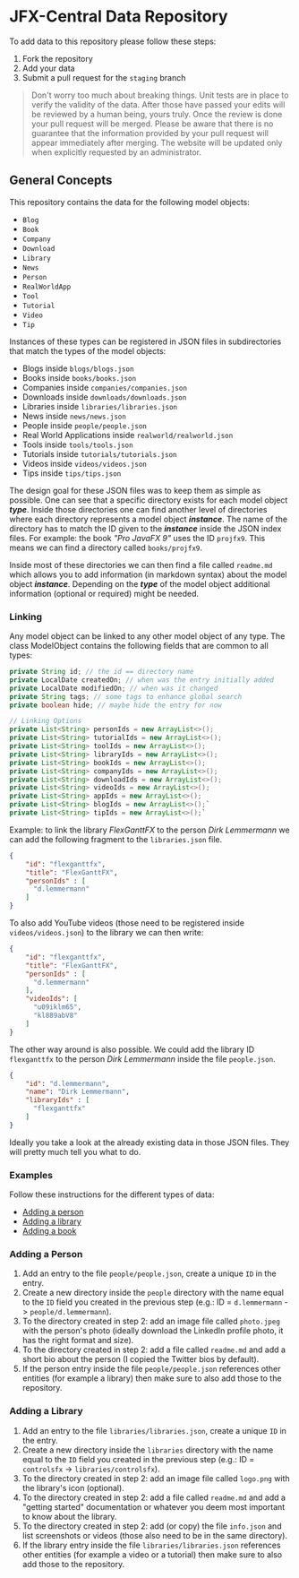 # JFX-Central Data Repository

To add data to this repository please follow these steps:

1. Fork the repository
2. Add your data
3. Submit a pull request for the `staging` branch

> Don't worry too much about breaking things. Unit tests are in place to verify
> the validity of the data. After those have passed your edits will be reviewed
> by a human being, yours truly. Once the review is done your pull request will
> be merged. Please be aware that there is no guarantee that the information provided 
> by your pull request will appear immediately after merging. The website will be 
> updated only when explicitly requested by an administrator.
 
## General Concepts

This repository contains the data for the following model objects:

- `Blog`
- `Book`
- `Company`
- `Download`
- `Library`
- `News`
- `Person`
- `RealWorldApp`
- `Tool`
- `Tutorial`
- `Video`
- `Tip`

Instances of these types can be registered in JSON files in subdirectories that
match the types of the model objects:

- Blogs inside `blogs/blogs.json`
- Books inside `books/books.json`
- Companies inside `companies/companies.json`
- Downloads inside `downloads/downloads.json`
- Libraries inside `libraries/libraries.json`
- News inside `news/news.json`
- People inside `people/people.json`
- Real World Applications inside `realworld/realworld.json`
- Tools inside `tools/tools.json`
- Tutorials inside `tutorials/tutorials.json`
- Videos inside `videos/videos.json`
- Tips inside `tips/tips.json`

The design goal for these JSON files was to keep them as simple as possible. One can see that
a specific directory exists for each model object ***type***. Inside those directories one can find another
level of directories where each directory represents a model object ***instance***. The name of the
directory has to match the ID given to the ***instance*** inside the JSON index files. For example:
the book *"Pro JavaFX 9"* uses the ID `projfx9`. This means we can find a directory called 
`books/projfx9`.

Inside most of these directories we can then find a file called `readme.md` which allows
you to add information (in markdown syntax) about the model object ***instance***. Depending on the
***type*** of the model object additional information (optional or required) might be needed.

### Linking

Any model object can be linked to any other model object of any type. The class ModelObject
contains the following fields that are common to all types:

```java    
private String id; // the id == directory name
private LocalDate createdOn; // when was the entry initially added
private LocalDate modifiedOn; // when was it changed
private String tags; // some tags to enhance global search
private boolean hide; // maybe hide the entry for now

// Linking Options
private List<String> personIds = new ArrayList<>();
private List<String> tutorialIds = new ArrayList<>();
private List<String> toolIds = new ArrayList<>();
private List<String> libraryIds = new ArrayList<>();
private List<String> bookIds = new ArrayList<>();
private List<String> companyIds = new ArrayList<>();
private List<String> downloadIds = new ArrayList<>();
private List<String> videoIds = new ArrayList<>();
private List<String> appIds = new ArrayList<>();
private List<String> blogIds = new ArrayList<>();`
private List<String> tipIds = new ArrayList<>();`
```

Example: to link the library *FlexGanttFX* to the person *Dirk Lemmermann* we can add the following
fragment to the `libraries.json` file.

```json
{
    "id": "flexganttfx",
    "title": "FlexGanttFX",
    "personIds" : [
      "d.lemmermann"
    ]
}
```

To also add YouTube videos (those need to be registered inside `videos/videos.json`) to the library we can then write:

```json
{
    "id": "flexganttfx",
    "title": "FlexGanttFX",
    "personIds" : [
      "d.lemmermann"
    ],
    "videoIds": [
      "u09iklm65",
      "kl889abV8"
    ]
}
```

The other way around is also possible. We could add the library ID `flexganttfx` to the person
*Dirk Lemmermann* inside the file `people.json`.

```json
{
    "id": "d.lemmermann",
    "name": "Dirk Lemmermann",
    "libraryIds" : [
      "flexganttfx"
    ]
}
```

Ideally you take a look at the already existing data in those JSON files. They will pretty much
tell you what to do.

### Examples

Follow these instructions for the different types of data:

- [Adding a person](#adding-a-person) 
- [Adding a library](#adding-a-library)
- [Adding a book](#adding-a-book)

### Adding a Person

1. Add an entry to the file `people/people.json`, create a unique `ID` in the entry.
2. Create a new directory inside the `people` directory with the name equal to the `ID` field you created in the previous step (e.g.: ID = `d.lemmermann` -> `people/d.lemmermann`).
3. To the directory created in step 2: add an image file called `photo.jpeg` with the person's photo (ideally download the LinkedIn profile photo, it has the right format and size).
4. To the directory created in step 2: add a file called `readme.md` and add a short bio about the person (I copied the Twitter bios by default).
5. If the person entry inside the file `people/people.json` references other entities (for example a library) then make sure to also add those to the repository.

### Adding a Library

1. Add an entry to the file `libraries/libraries.json`, create a unique `ID` in the entry.
2. Create a new directory inside the `libraries` directory with the name equal to the `ID` field you created in the previous step (e.g.: ID = `controlsfx` -> `libraries/controlsfx`).
3. To the directory created in step 2: add an image file called `logo.png` with the library's icon (optional).
4. To the directory created in step 2: add a file called `readme.md` and add a "getting started" documentation or whatever you deem most important to know about the library.
5. To the directory created in step 2: add (or copy) the file `info.json` and list screenshots or videos (those also need to be in the same directory).
5. If the library entry inside the file `libraries/libraries.json` references other entities (for example a video or a tutorial) then make sure to also add those to the repository.
